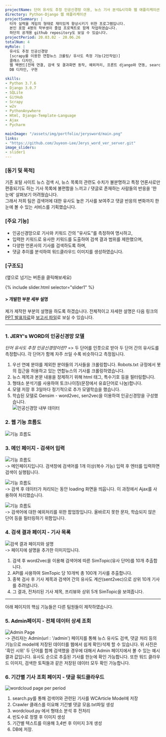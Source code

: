```yaml
---
projectName: 단어 유사도 추정 인공신경망 이용, 뉴스 기사 분석&시각화 웹 애플리케이션
directory: Python-Django 웹 애플리케이션
projectSummary: |
  타자 실력을 게임의 형태로 재미있게 향상시키기 위한 프로그램입니다.
  본인 포함 4명의 학부생이 졸업 프로젝트로 함께 작업하였습니다.
  하단의 공개용 github repository도 보실 수 있습니다.
projectPeriod: 20.03.02 - 20.06.26
totalNum: 4
myRole: |
  유사도 추정 인공신경망
  [scrapy를 이용한 연합뉴스 크롤링/ 유사도 측정 기능(2인작업)]
  클래스 디자인,
  웹 백엔드[전체 연결, 검색 및 결과화면 동작, 예외처리, 프론트 django와 연동, search.py 구현],
  DB 디자인, 구현

skills:
- Python 3.7.6
- Django 3.0.7
- SQLite
- GitHub
- Scrapy
- w2v
- PythonAnywhere
- Html, Django-Template-Language
- Ajax
- Pycharm

mainImage: "/assets/img/portfolio/jerysword/main.png"
links: 
- "https://github.com/Juyeon-Lee/Jerys_word_ver_server.git"
image_sliders:
- slider1
---
```


### &#91;동기 및 목적&#93;
 기존 포털 사이트 뉴스 검색 시, 뉴스 목록의 관련도 수치가 불분명하고 특정 언론사로만 편중되기도 하는 기사 목록에 불편함을 느끼고 / 댓글로 존재하는 사람들의 반응을 '한 눈에' 살펴보기 어려웠습니다.  
 그래서 저희 팀은 검색어에 대한 유사도 높은 기사를 보여주고 댓글 반응의 변화까지 한 눈에 볼 수 있는 서비스를 기획했습니다.  

### &#91;주요 기능&#93;
* 인공신경망으로 기사와 키워드 간의 "유사도"를 측정하여 명시하고,
* 입력한 키워드로 유사한 키워드를 도출하여 검색 결과 범위를 제한했으며,
* 다양한 언론사의 기사를 검색하도록 하며,
* 댓글 추이를 분석하여 워드클라우드 이미지를 생성하였습니다.

### &#91;구조도&#93;
(옆으로 넘기는 버튼을 클릭해보세요)

{% include slider.html selector="slider1" %}
<br>

#### &#62; 개발한 부분 세부 설명

제가 제작한 부분의 설명을 하도록 하겠습니다.
전체적이고 자세한 설명은 다음 링크의 [PPT 발표자료](https://drive.google.com/file/d/1X6xSqFrSL39se_Hv1mf0X8CIwxQTnVmM/view?usp=sharing)와 [보고서 파일](https://drive.google.com/file/d/1sUWn6kj4Zdt38sn4n2ohlwv7Q5Gqk65T/view?usp=sharing)로 보실 수 있습니다.

----

### 1. JERY's WORD의 인공신경망 모델

*단어 유사도 추정 인공신경망이란?*
=> 두 단어를 인풋으로 받아 두 단어 간의 유사도를 측정합니다. 각 단어가 함께 자주 쓰일 수록 비슷하다고 측정됩니다.
  1)	우선 연예 분야를 제외한 분야들의 기사들을 크롤링합니다. Robots.txt  규정에서 봇의 접근을 허용하고 있는 연합뉴스의 기사를 크롤링하였습니다.  
  2)	뉴스 제목과 본문 내용을 정제하기 위해 html 태그, 특수기호 등을 필터링합니다.  
  3)	형태소 분석기를 사용하여 토크나이징(문장에서 유효단어로 나눔)합니다.  
  4)	모델 저장 후 3일마다 정기적으로 추가 모델학습을 했습니다.  
  5)	학습된 모델로 Gensim - word2vec, sen2vec을 이용하여 인공신경망을 구성했습니다.  
![인공신경망 내부 데이터](/assets/img/portfolio/jerysword/w2vContents.png)

### 2. 웹 기능 흐름도

![기능 흐름도](/assets/img/portfolio/jerysword/functionFlow.png)

### 3. 메인 페이지 - 검색어 입력

![기능 흐름도](/assets/img/portfolio/jerysword/main.png)  
-> 메인페이지입니다. 검색창에 검색어를 1개 이상(복수 가능) 입력 후 엔터를 입력하면 검색이 실행됩니다.

![기능 흐름도](/assets/img/portfolio/jerysword/loading.png)  
-> 검색 후 데이터가 처리되는 동안 loading 화면을 띄웁니다. 이 과정에서 Ajax를 사용하여 처리했습니다.

![기능 흐름도](/assets/img/portfolio/jerysword/error_popup.png)  
-> 검색어에 대한 예외처리를 위한 팝업창입니다. 올바르지 못한 문자, 학습되지 않은 단어 등을 필터링하기 위함입니다.

### 4. 검색 결과 페이지 - 기사 목록

![검색 결과 페이지와 설명](/assets/img/portfolio/jerysword/resultDetail.png)  
-> 페이지에 설명을 추가한 이미지입니다.  
  1) 검색 후 word2vec을 이용해 검색어에 따른 SimTopic(유사 단어)를 10개 추출합니다.  
  2) API를 사용하여 SimTopic 당 10개씩 총 100개 기사를 추출합니다.  
  3) 중복 검사 후 기사 제목과 검색어 간의 유사도 계산(sent2vec)으로 상위 10개 기사를 추려냅니다.  
  4) 그 결과, 전처리된 기사 제목, 프리뷰와 상위 5개 SimTopic을 보여줍니다.  

----

아래 페이지의 핵심 기능들은 다른 팀원들이 제작하였습니다.

### 5. Admin페이지 - 전체 데이터 상세 조회

![Admin Page](/assets/img/portfolio/jerysword/adminDetail.png)  
  -> 관리자는 Admin(url : '/admin') 페이지를 통해 뉴스 유사도 검색, 댓글 처리 등의 기능으로 model에 저장된 데이터를 웹에서 쉽게 확인/삭제 할 수 있습니다.
  위 사진은 '흑인 시위' 두 단어를 함께 검색했을 경우에 대해서 Admin 페이지에서 볼 수 있는 예시결과 값입니다. 유사도 순으로 추출된 기사를 한눈에 확인 가능합니다. 또한 워드 클라우드 이미지, 검색한 토픽들과 같은 저장된 데이터 모두 확인 가능합니다.


### 6. 기간별 기사 조회 페이지 - 댓글 워드클라우드

![wordcloud page per period](/assets/img/portfolio/jerysword/wordcloud.png)  
  1) search.py를 통해 검색어와 관련된 기사를 WCArticle Model에 저장  
  2) Crawler 클래스를 이요해 기간별 댓글 모음.txt파일 생성  
  3) wordcloud.py 에서 형태소 분석 후 전처리  
  4) 빈도수로 정렬 후 이미지 생성  
  5) 기간별 텍스트를 이용해 3,4번 후 이미지 3개 생성  
  6) DB에 저장.  